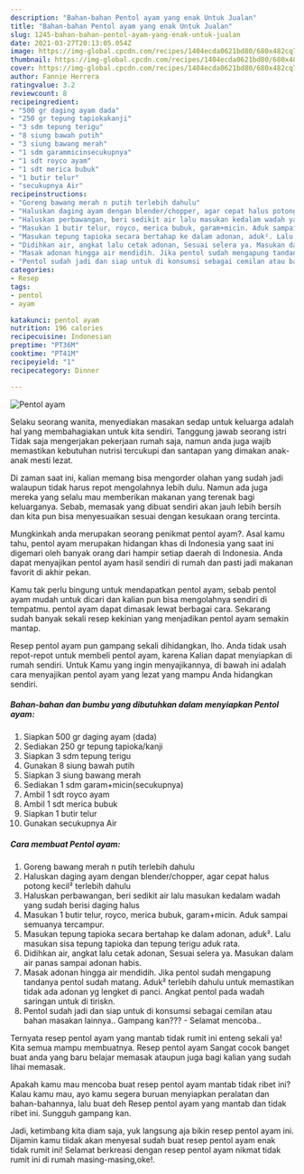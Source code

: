 ```yaml
---
description: "Bahan-bahan Pentol ayam yang enak Untuk Jualan"
title: "Bahan-bahan Pentol ayam yang enak Untuk Jualan"
slug: 1245-bahan-bahan-pentol-ayam-yang-enak-untuk-jualan
date: 2021-03-27T20:13:05.054Z
image: https://img-global.cpcdn.com/recipes/1404ecda0621bd80/680x482cq70/pentol-ayam-foto-resep-utama.jpg
thumbnail: https://img-global.cpcdn.com/recipes/1404ecda0621bd80/680x482cq70/pentol-ayam-foto-resep-utama.jpg
cover: https://img-global.cpcdn.com/recipes/1404ecda0621bd80/680x482cq70/pentol-ayam-foto-resep-utama.jpg
author: Fannie Herrera
ratingvalue: 3.2
reviewcount: 8
recipeingredient:
- "500 gr daging ayam dada"
- "250 gr tepung tapiokakanji"
- "3 sdm tepung terigu"
- "8 siung bawah putih"
- "3 siung bawang merah"
- "1 sdm garammicinsecukupnya"
- "1 sdt royco ayam"
- "1 sdt merica bubuk"
- "1 butir telur"
- "secukupnya Air"
recipeinstructions:
- "Goreng bawang merah n putih terlebih dahulu"
- "Haluskan daging ayam dengan blender/chopper, agar cepat halus potong kecil² terlebih dahulu"
- "Haluskan perbawangan, beri sedikit air lalu masukan kedalam wadah yang sudah berisi daging halus"
- "Masukan 1 butir telur, royco, merica bubuk, garam+micin. Aduk sampai semuanya tercampur."
- "Masukan tepung tapioka secara bertahap ke dalam adonan, aduk². Lalu masukan sisa tepung tapioka dan tepung terigu aduk rata."
- "Didihkan air, angkat lalu cetak adonan, Sesuai selera ya. Masukan dalam air panas sampai adonan habis."
- "Masak adonan hingga air mendidih. Jika pentol sudah mengapung tandanya pentol sudah matang. Aduk² terlebih dahulu untuk memastikan tidak ada adonan yg lengket di panci. Angkat pentol pada wadah saringan untuk di tiriskn."
- "Pentol sudah jadi dan siap untuk di konsumsi sebagai cemilan atau bahan masakan lainnya.. Gampang kan??? Selamat mencoba.."
categories:
- Resep
tags:
- pentol
- ayam

katakunci: pentol ayam 
nutrition: 196 calories
recipecuisine: Indonesian
preptime: "PT36M"
cooktime: "PT41M"
recipeyield: "1"
recipecategory: Dinner

---
```



![Pentol ayam](https://img-global.cpcdn.com/recipes/1404ecda0621bd80/680x482cq70/pentol-ayam-foto-resep-utama.jpg)

Selaku seorang wanita, menyediakan masakan sedap untuk keluarga adalah hal yang membahagiakan untuk kita sendiri. Tanggung jawab seorang istri Tidak saja mengerjakan pekerjaan rumah saja, namun anda juga wajib memastikan kebutuhan nutrisi tercukupi dan santapan yang dimakan anak-anak mesti lezat.

Di zaman  saat ini, kalian memang bisa mengorder olahan yang sudah jadi walaupun tidak harus repot mengolahnya lebih dulu. Namun ada juga mereka yang selalu mau memberikan makanan yang terenak bagi keluarganya. Sebab, memasak yang dibuat sendiri akan jauh lebih bersih dan kita pun bisa menyesuaikan sesuai dengan kesukaan orang tercinta. 



Mungkinkah anda merupakan seorang penikmat pentol ayam?. Asal kamu tahu, pentol ayam merupakan hidangan khas di Indonesia yang saat ini digemari oleh banyak orang dari hampir setiap daerah di Indonesia. Anda dapat menyajikan pentol ayam hasil sendiri di rumah dan pasti jadi makanan favorit di akhir pekan.

Kamu tak perlu bingung untuk mendapatkan pentol ayam, sebab pentol ayam mudah untuk dicari dan kalian pun bisa mengolahnya sendiri di tempatmu. pentol ayam dapat dimasak lewat berbagai cara. Sekarang sudah banyak sekali resep kekinian yang menjadikan pentol ayam semakin mantap.

Resep pentol ayam pun gampang sekali dihidangkan, lho. Anda tidak usah repot-repot untuk membeli pentol ayam, karena Kalian dapat menyiapkan di rumah sendiri. Untuk Kamu yang ingin menyajikannya, di bawah ini adalah cara menyajikan pentol ayam yang lezat yang mampu Anda hidangkan sendiri.

<!--inarticleads1-->

##### Bahan-bahan dan bumbu yang dibutuhkan dalam menyiapkan Pentol ayam:

1. Siapkan 500 gr daging ayam (dada)
1. Sediakan 250 gr tepung tapioka/kanji
1. Siapkan 3 sdm tepung terigu
1. Gunakan 8 siung bawah putih
1. Siapkan 3 siung bawang merah
1. Sediakan 1 sdm garam+micin(secukupnya)
1. Ambil 1 sdt royco ayam
1. Ambil 1 sdt merica bubuk
1. Siapkan 1 butir telur
1. Gunakan secukupnya Air




<!--inarticleads2-->

##### Cara membuat Pentol ayam:

1. Goreng bawang merah n putih terlebih dahulu
1. Haluskan daging ayam dengan blender/chopper, agar cepat halus potong kecil² terlebih dahulu
1. Haluskan perbawangan, beri sedikit air lalu masukan kedalam wadah yang sudah berisi daging halus
1. Masukan 1 butir telur, royco, merica bubuk, garam+micin. Aduk sampai semuanya tercampur.
1. Masukan tepung tapioka secara bertahap ke dalam adonan, aduk². Lalu masukan sisa tepung tapioka dan tepung terigu aduk rata.
1. Didihkan air, angkat lalu cetak adonan, Sesuai selera ya. Masukan dalam air panas sampai adonan habis.
1. Masak adonan hingga air mendidih. Jika pentol sudah mengapung tandanya pentol sudah matang. Aduk² terlebih dahulu untuk memastikan tidak ada adonan yg lengket di panci. Angkat pentol pada wadah saringan untuk di tiriskn.
1. Pentol sudah jadi dan siap untuk di konsumsi sebagai cemilan atau bahan masakan lainnya.. Gampang kan??? - Selamat mencoba..




Ternyata resep pentol ayam yang mantab tidak rumit ini enteng sekali ya! Kita semua mampu membuatnya. Resep pentol ayam Sangat cocok banget buat anda yang baru belajar memasak ataupun juga bagi kalian yang sudah lihai memasak.

Apakah kamu mau mencoba buat resep pentol ayam mantab tidak ribet ini? Kalau kamu mau, ayo kamu segera buruan menyiapkan peralatan dan bahan-bahannya, lalu buat deh Resep pentol ayam yang mantab dan tidak ribet ini. Sungguh gampang kan. 

Jadi, ketimbang kita diam saja, yuk langsung aja bikin resep pentol ayam ini. Dijamin kamu tiidak akan menyesal sudah buat resep pentol ayam enak tidak rumit ini! Selamat berkreasi dengan resep pentol ayam nikmat tidak rumit ini di rumah masing-masing,oke!.

